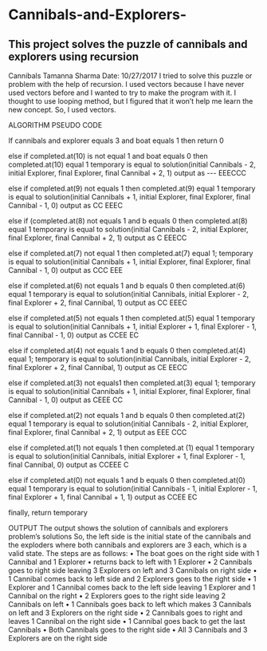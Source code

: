 # Cannibals-and-Explorers-
This project solves the puzzle of cannibals and explorers using recursion
-----------------------------------------------------------------------------
Cannibals
Tamanna Sharma
Date: 10/27/2017
I tried to solve this puzzle or problem with the help of recursion. I used vectors because I have never used vectors before and I wanted to try to make the program with it. I thought to use looping method, but I figured that it won’t help me learn the new concept. So, I used vectors.

ALGORITHM PSEUDO CODE

If cannibals and explorer equals 3 and boat equals 1
then return 0

else if completed.at(10) is not equal 1 and boat equals 0
then completed.at(10) equal 1
temporary is equal to solution(initial Cannibals - 2, initial Explorer, final Explorer, final Cannibal + 2, 1)
output as ---           EEECCC

else if completed.at(9) not equals 1
then completed.at(9) equal 1
temporary is equal to solution(initial Cannibals + 1, initial Explorer, final Explorer, final Cannibal - 1, 0)
output as      CC              EEEC

else if (completed.at(8) not equals  1 and  b equals 0
then completed.at(8) equal 1
temporary is equal to solution(initial Cannibals - 2, initial Explorer, final Explorer, final Cannibal + 2, 1)
output as  C              EEECC

else if completed.at(7) not equal 1
then completed.at(7) equal 1;
temporary is equal to solution(initial Cannibals + 1, initial Explorer, final Explorer, final Cannibal - 1, 0)
output as CCC              EEE

else if completed.at(6) not equals 1 and b equals 0
then
completed.at(6) equal 1
temporary is equal to solution(initial Cannibals, initial Explorer - 2, final Explorer + 2, final Cannibal, 1)
output as CC              EEEC

else if completed.at(5) not equals 1
then completed.at(5) equal 1
temporary is equal to solution(initial Cannibals + 1, initial Explorer + 1, final Explorer - 1, final Cannibal - 1, 0)
output as CCEE              EC

else if completed.at(4) not equals 1 and  b equals 0
then completed.at(4) equal 1;
temporary is equal to solution(initial Cannibals, initial Explorer - 2, final Explorer + 2, final Cannibal, 1)
output as CE              EECC

else if completed.at(3) not equals1
then completed.at(3) equal 1;
temporary is equal to solution(initial Cannibals + 1, initial Explorer, final Explorer, final Cannibal - 1, 0)
output as CEEE              CC

else if completed.at(2) not equals 1 and b equals 0
then completed.at(2) equal 1
temporary is equal to solution(initial Cannibals - 2, initial Explorer, final Explorer, final Cannibal + 2, 1)
output as EEE              CCC

else if completed.at(1) not equals 1
then completed.at (1) equal 1
temporary is equal to solution(initial Cannibals, initial Explorer + 1, final Explorer - 1, final Cannibal, 0)
output as CCEEE              C

else if completed.at(0) not equals 1 and b equals 0
then completed.at(0) equal 1
temporary is equal to solution(initial Cannibals - 1, initial Explorer - 1, final Explorer + 1, final Cannibal + 1, 1)
output as CCEE              EC

finally, return temporary

OUTPUT
The output shows the solution of cannibals and explorers problem’s solutions 
So, the left side is the initial state of the cannibals and the exploders where both cannibals and explorers are 3 each, which is a valid state.
The steps are as follows:
•	The boat goes on the right side with 1 Cannibal and 1 Explorer
•	returns back to left with 1 Explorer 
•	2 Cannibals goes to right side leaving 3 Explorers on left and 3 Cannibals on right side
•	1 Cannibal comes back to left side and 2 Explorers goes to the right side
•	1 Explorer and 1 Cannibal comes back to the left side leaving 1 Explorer and 1 Cannibal on the right
•	2 Explorers goes to the right side leaving 2 Cannibals on left 
•	1 Cannibals goes back to left which makes 3 Cannibals on left and 3 Explorers on the right side 
•	2 Cannibals goes to right and leaves 1 Cannibal on the right side
•	1 Cannibal goes back to get the last Cannibals
•	Both Cannibals goes to the right side 
•	All 3 Cannibals and 3 Explorers are on the right side
